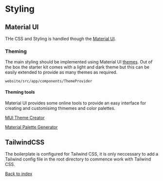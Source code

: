 # Styling

## Material UI

THe CSS and Styling is handled though the [Material UI](https://mui.com/material-ui/getting-started/overview/).  

### Theming

The main styling should be implemented using Material UI [themes](https://mui.com/material-ui/customization/theming/). Out of the box the starter kit comes with a light and dark theme but this can be easily extended to provide as many themes as required.  

```website/src/app/components/ThemeProvider```

#### Theming tools

Material UI provides some online tools to provide an easy interface for creating and customisimg thmemes and color palettes.  

[MUI Theme Creator](https://bareynol.github.io/mui-theme-creator/)    

[Material Palette Generator](https://www.materialpalette.com/)  

## TailwindCSS

The boilerplate is configured for Tailwind CSS, it is only neccessary to add a Tailwind config file in the root directory to commence work with Tailwind CSS.  

[Back to index](../README.md)